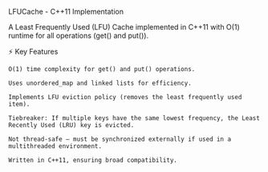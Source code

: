 LFUCache - C++11 Implementation

A Least Frequently Used (LFU) Cache implemented in C++11 with O(1) runtime for all operations (get() and put()).

⚡ Key Features

    O(1) time complexity for get() and put() operations.

    Uses unordered_map and linked lists for efficiency.

    Implements LFU eviction policy (removes the least frequently used item).

    Tiebreaker: If multiple keys have the same lowest frequency, the Least Recently Used (LRU) key is evicted.

    Not thread-safe – must be synchronized externally if used in a multithreaded environment.

    Written in C++11, ensuring broad compatibility.
